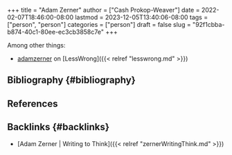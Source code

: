 +++
title = "Adam Zerner"
author = ["Cash Prokop-Weaver"]
date = 2022-02-07T18:46:00-08:00
lastmod = 2023-12-05T13:40:06-08:00
tags = ["person", "person"]
categories = ["person"]
draft = false
slug = "92f1cbba-b874-40c1-80ee-ec3cb3858c7e"
+++

Among other things:

-   [adamzerner](https://www.lesswrong.com/users/adamzerner) on [LessWrong]({{< relref "lesswrong.md" >}})


## Bibliography {#bibliography}

## References

<style>.csl-entry{text-indent: -1.5em; margin-left: 1.5em;}</style><div class="csl-bib-body">
</div>


## Backlinks {#backlinks}

-   [Adam Zerner | Writing to Think]({{< relref "zernerWritingThink.md" >}})
